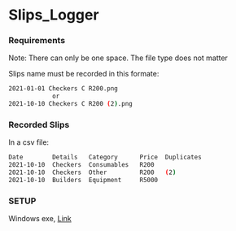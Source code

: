 # Slips_Logger

### **Requirements** ###
Note: There can only be one space.
      The file type does not matter

Slips name must be recorded in this formate:
````bash
2021-01-01 Checkers C R200.png
            or
2021-10-10 Checkers C R200 (2).png
````

### **Recorded Slips** ###
In a csv file:
````bash
Date        Details   Category      Price  Duplicates
2021-10-10  Checkers  Consumables   R200
2021-10-10  Checkers  Other         R200   (2)
2021-10-10  Builders  Equipment     R5000
````

### SETUP ####
Windows exe,  [Link](https://mega.nz/file/HxxREQbT#gemUdrKhsIkD29CVw6Y-vUXDMcWxkMuLmcgxfjSnpPo)
